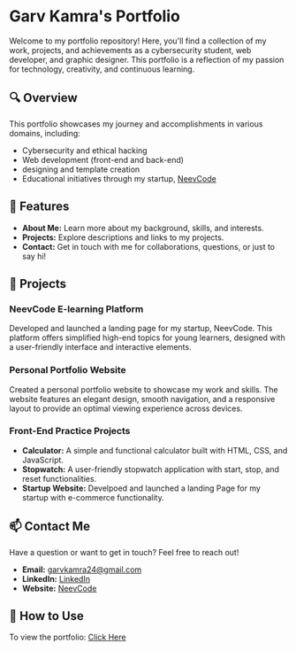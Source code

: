 # Garv Kamra's Portfolio

Welcome to my portfolio repository! Here, you'll find a collection of my work, projects, and achievements as a cybersecurity student, web developer, and graphic designer. This portfolio is a reflection of my passion for technology, creativity, and continuous learning.

## 🔍 Overview

This portfolio showcases my journey and accomplishments in various domains, including:
- Cybersecurity and ethical hacking
- Web development (front-end and back-end)
- designing and template creation
- Educational initiatives through my startup, [NeevCode](https://neevcode.com)

## 🌟 Features

- **About Me:** Learn more about my background, skills, and interests.
- **Projects:** Explore descriptions and links to my projects.
- **Contact:** Get in touch with me for collaborations, questions, or just to say hi!

## 📂 Projects

### NeevCode E-learning Platform
Developed and launched a landing page for my startup, NeevCode. This platform offers simplified high-end topics for young learners, designed with a user-friendly interface and interactive elements.

### Personal Portfolio Website
Created a personal portfolio website to showcase my work and skills. The website features an elegant design, smooth navigation, and a responsive layout to provide an optimal viewing experience across devices.

### Front-End Practice Projects
- **Calculator:** A simple and functional calculator built with HTML, CSS, and JavaScript.
- **Stopwatch:** A user-friendly stopwatch application with start, stop, and reset functionalities.
- **Startup Website:** Develpoed and launched a landing Page for my startup with e-commerce functionality.

## 📫 Contact Me

Have a question or want to get in touch? Feel free to reach out!
- **Email:** garvkamra24@gmail.com
- **LinkedIn:** [LinkedIn](https://www.linkedin.com/in/garvkamra/)
- **Website:** [NeevCode](https://neevcode.com)

## 🚀 How to Use

To view the portfolio:
[Click Here](https://www.securegarv.tech/)
